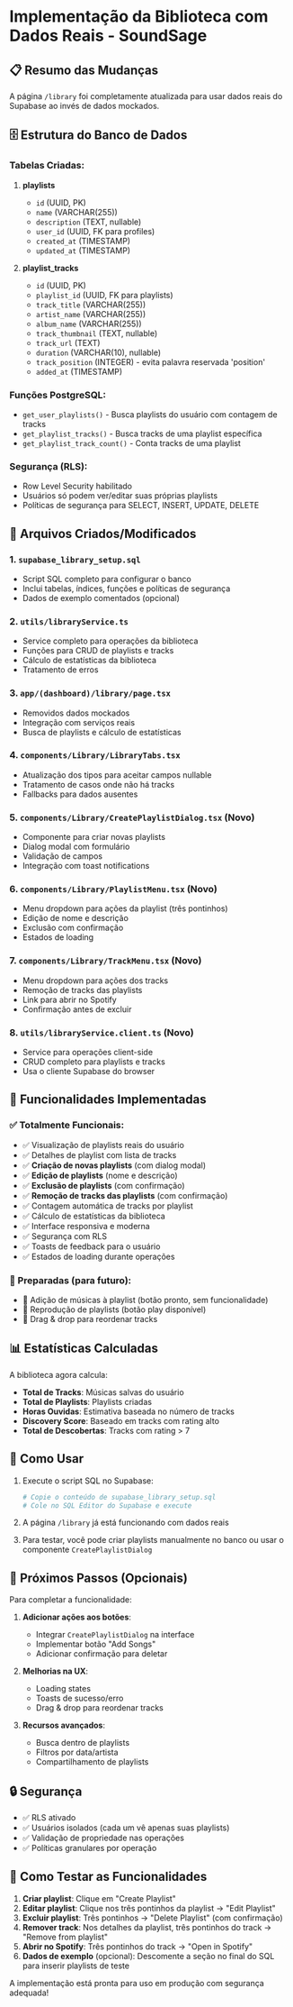 # Implementação da Biblioteca com Dados Reais - SoundSage

## 📋 Resumo das Mudanças

A página `/library` foi completamente atualizada para usar dados reais do Supabase ao invés de dados mockados.

## 🗄️ Estrutura do Banco de Dados

### Tabelas Criadas:

1. **playlists**
   - `id` (UUID, PK)
   - `name` (VARCHAR(255))
   - `description` (TEXT, nullable)
   - `user_id` (UUID, FK para profiles)
   - `created_at` (TIMESTAMP)
   - `updated_at` (TIMESTAMP)

2. **playlist_tracks**
   - `id` (UUID, PK)
   - `playlist_id` (UUID, FK para playlists)
   - `track_title` (VARCHAR(255))
   - `artist_name` (VARCHAR(255))
   - `album_name` (VARCHAR(255))
   - `track_thumbnail` (TEXT, nullable)
   - `track_url` (TEXT)
   - `duration` (VARCHAR(10), nullable)
   - `track_position` (INTEGER) - evita palavra reservada 'position'
   - `added_at` (TIMESTAMP)

### Funções PostgreSQL:

- `get_user_playlists()` - Busca playlists do usuário com contagem de tracks
- `get_playlist_tracks()` - Busca tracks de uma playlist específica
- `get_playlist_track_count()` - Conta tracks de uma playlist

### Segurança (RLS):

- Row Level Security habilitado
- Usuários só podem ver/editar suas próprias playlists
- Políticas de segurança para SELECT, INSERT, UPDATE, DELETE

## 📁 Arquivos Criados/Modificados

### 1. `supabase_library_setup.sql`
- Script SQL completo para configurar o banco
- Inclui tabelas, índices, funções e políticas de segurança
- Dados de exemplo comentados (opcional)

### 2. `utils/libraryService.ts`
- Service completo para operações da biblioteca
- Funções para CRUD de playlists e tracks
- Cálculo de estatísticas da biblioteca
- Tratamento de erros

### 3. `app/(dashboard)/library/page.tsx` 
- Removidos dados mockados
- Integração com serviços reais
- Busca de playlists e cálculo de estatísticas

### 4. `components/Library/LibraryTabs.tsx`
- Atualização dos tipos para aceitar campos nullable
- Tratamento de casos onde não há tracks
- Fallbacks para dados ausentes

### 5. `components/Library/CreatePlaylistDialog.tsx` (Novo)
- Componente para criar novas playlists
- Dialog modal com formulário
- Validação de campos
- Integração com toast notifications

### 6. `components/Library/PlaylistMenu.tsx` (Novo)
- Menu dropdown para ações da playlist (três pontinhos)
- Edição de nome e descrição
- Exclusão com confirmação
- Estados de loading

### 7. `components/Library/TrackMenu.tsx` (Novo)
- Menu dropdown para ações dos tracks
- Remoção de tracks das playlists
- Link para abrir no Spotify
- Confirmação antes de excluir

### 8. `utils/libraryService.client.ts` (Novo)
- Service para operações client-side
- CRUD completo para playlists e tracks
- Usa o cliente Supabase do browser

## 🚀 Funcionalidades Implementadas

### ✅ Totalmente Funcionais:
- ✅ Visualização de playlists reais do usuário
- ✅ Detalhes de playlist com lista de tracks
- ✅ **Criação de novas playlists** (com dialog modal)
- ✅ **Edição de playlists** (nome e descrição)
- ✅ **Exclusão de playlists** (com confirmação)
- ✅ **Remoção de tracks das playlists** (com confirmação)
- ✅ Contagem automática de tracks por playlist
- ✅ Cálculo de estatísticas da biblioteca
- ✅ Interface responsiva e moderna
- ✅ Segurança com RLS
- ✅ Toasts de feedback para o usuário
- ✅ Estados de loading durante operações

### 🔄 Preparadas (para futuro):
- 🔄 Adição de músicas à playlist (botão pronto, sem funcionalidade)
- 🔄 Reprodução de playlists (botão play disponível)
- 🔄 Drag & drop para reordenar tracks

## 📊 Estatísticas Calculadas

A biblioteca agora calcula:
- **Total de Tracks**: Músicas salvas do usuário
- **Total de Playlists**: Playlists criadas
- **Horas Ouvidas**: Estimativa baseada no número de tracks
- **Discovery Score**: Baseado em tracks com rating alto
- **Total de Descobertas**: Tracks com rating > 7

## 🔧 Como Usar

1. Execute o script SQL no Supabase:
   ```bash
   # Copie o conteúdo de supabase_library_setup.sql
   # Cole no SQL Editor do Supabase e execute
   ```

2. A página `/library` já está funcionando com dados reais

3. Para testar, você pode criar playlists manualmente no banco ou usar o componente `CreatePlaylistDialog`

## 🎯 Próximos Passos (Opcionais)

Para completar a funcionalidade:

1. **Adicionar ações aos botões**:
   - Integrar `CreatePlaylistDialog` na interface
   - Implementar botão "Add Songs"
   - Adicionar confirmação para deletar

2. **Melhorias na UX**:
   - Loading states
   - Toasts de sucesso/erro
   - Drag & drop para reordenar tracks

3. **Recursos avançados**:
   - Busca dentro de playlists
   - Filtros por data/artista
   - Compartilhamento de playlists

## 🔒 Segurança

- ✅ RLS ativado
- ✅ Usuários isolados (cada um vê apenas suas playlists)
- ✅ Validação de propriedade nas operações
- ✅ Políticas granulares por operação

## 🎯 Como Testar as Funcionalidades

1. **Criar playlist**: Clique em "Create Playlist"
2. **Editar playlist**: Clique nos três pontinhos da playlist → "Edit Playlist"
3. **Excluir playlist**: Três pontinhos → "Delete Playlist" (com confirmação)
4. **Remover track**: Nos detalhes da playlist, três pontinhos do track → "Remove from playlist"
5. **Abrir no Spotify**: Três pontinhos do track → "Open in Spotify"
6. **Dados de exemplo** (opcional): Descomente a seção no final do SQL para inserir playlists de teste

A implementação está pronta para uso em produção com segurança adequada!